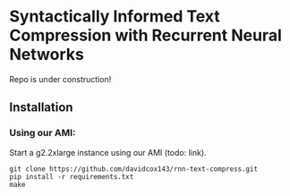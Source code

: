 # Syntactically Informed Text Compression with Recurrent Neural Networks

Repo is under construction!

## Installation

### Using our AMI:

Start a g2.2xlarge instance using our AMI (todo: link).

```
git clone https://github.com/davidcox143/rnn-text-compress.git
pip install -r requirements.txt
make
```
